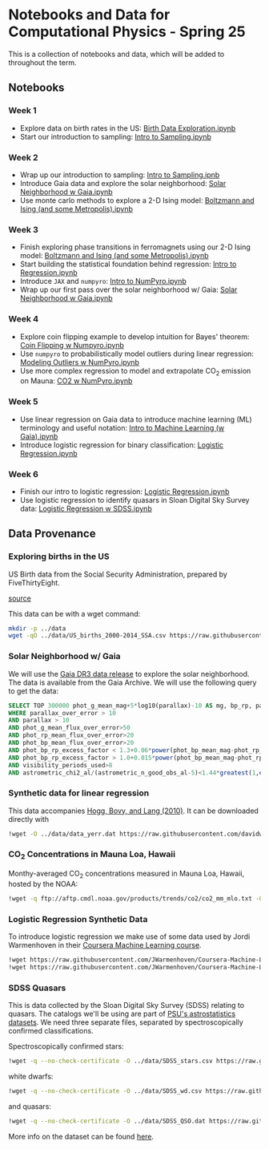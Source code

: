 # Notebooks and Data for Computational Physics - Spring 25

This is a collection of notebooks and data, which will be added to throughout the term.

## Notebooks

### Week 1

* Explore data on birth rates in the US: [Birth Data Exploration.ipynb](notebooks/Birth%20Data%20Exploration.ipynb)
* Start our introduction to sampling: [Intro to Sampling.ipynb](notebooks/Intro%20to%20Sampling.ipynb)

### Week 2

* Wrap up our introduction to sampling: [Intro to Sampling.ipnb](notebooks/Intro%20to%20Sampling.ipynb)
* Introduce Gaia data and explore the solar neighborhood: [Solar Neighborhood w Gaia.ipynb](notebooks/Solar%20Neighborhood%20w%20Gaia.ipynb)
* Use monte carlo methods to explore a 2-D Ising model: [Boltzmann and Ising (and some Metropolis).ipynb](notebooks/Boltzmann%20and%20Ising%20(and%20some%20Metropolis).ipynb)

### Week 3

* Finish exploring phase transitions in ferromagnets using our 2-D Ising model: [Boltzmann and Ising (and some Metropolis).ipynb](notebooks/Boltzmann%20and%20Ising%20(and%20some%20Metropolis).ipynb)
* Start building the statistical foundation behind regression: [Intro to Regression.ipynb](notebooks/Intro%20to%20Regression.ipynb)
* Introduce `JAX` and `numpyro`: [Intro to NumPyro.ipynb](notebooks/Intro%20to%20NumPyro.ipynb)
* Wrap up our first pass over the solar neighborhood w/ Gaia: [Solar Neighborhood w Gaia.ipynb](notebooks/Solar%20Neighborhood%20w%20Gaia.ipynb)

### Week 4

* Explore coin flipping example to develop intuition for Bayes' theorem: [Coin Flipping w Numpyro.ipynb](notebooks/Coin%20Flipping%20w%20Numpyro.ipynb)
* Use `numpyro` to probabilistically model outliers during linear regression: [Modeling Outliers w NumPyro.ipynb](notebooks/Modeling%20Outliers%20w%20NumPyro.ipynb)
* Use more complex regression to model and extrapolate CO$_2$ emission on Mauna: [CO2 w NumPyro.ipynb](notebooks/CO2%20w%20NumPyro.ipynb)

### Week 5

* Use linear regression on Gaia data to introduce machine learning (ML) terminology and useful notation: [Intro to Machine Learning (w Gaia).ipynb](notebooks/Intro%20to%20Machine%20Learning%20(w%20Gaia).ipynb)
* Introduce logistic regression for binary classification: [Logistic Regression.ipynb](notebooks/Logistic%20Regression.ipynb)

### Week 6

* Finish our intro to logistic regression: [Logistic Regression.ipynb](notebooks/Logistic%20Regression.ipynb)
* Use logistic regression to identify quasars in Sloan Digital Sky Survey data: [Logistic Regression w SDSS.ipynb](notebooks/Logistic%20Regression%20w%20SDSS.ipynb)


## Data Provenance

### Exploring births in the US

US Birth data from the Social Security Administration, prepared by FiveThirtyEight.

[source](https://github.com/fivethirtyeight/data/tree/master/births)

This data can be with a wget command:

```bash
mkdir -p ../data
wget -qO ../data/US_births_2000-2014_SSA.csv https://raw.githubusercontent.com/fivethirtyeight/data/master/births/US_births_2000-2014_SSA.csv
```

### Solar Neighborhood w/ Gaia

We will use the [Gaia DR3 data release](https://gea.esac.esa.int/archive/) to explore the solar neighborhood. The data is available from the Gaia Archive. We will use the following query to get the data:

```sql
SELECT TOP 300000 phot_g_mean_mag+5*log10(parallax)-10 AS mg, bp_rp, parallax FROM gaiadr3.gaia_source
WHERE parallax_over_error > 10
AND parallax > 10
AND phot_g_mean_flux_over_error>50
AND phot_rp_mean_flux_over_error>20
AND phot_bp_mean_flux_over_error>20
AND phot_bp_rp_excess_factor < 1.3+0.06*power(phot_bp_mean_mag-phot_rp_mean_mag,2)
AND phot_bp_rp_excess_factor > 1.0+0.015*power(phot_bp_mean_mag-phot_rp_mean_mag,2)
AND visibility_periods_used>8
AND astrometric_chi2_al/(astrometric_n_good_obs_al-5)<1.44*greatest(1,exp(-0.4*(phot_g_mean_mag-19.5)))
```

### Synthetic data for linear regression

This data accompanies [Hogg, Bovy, and Lang (2010)](https://arxiv.org/abs/1008.4686).  It can be downloaded directly with

```bash
!wget -O ../data/data_yerr.dat https://raw.githubusercontent.com/davidwhogg/DataAnalysisRecipes/master/straightline/src/data_yerr.dat
```

### CO<sub>2</sub> Concentrations in Mauna Loa, Hawaii

Monthy-averaged CO<sub>2</sub> concentrations measured in Mauna Loa, Hawaii, hosted by the NOAA:

```bash
!wget -q ftp://aftp.cmdl.noaa.gov/products/trends/co2/co2_mm_mlo.txt -O ../data/co2_mm_mlo.txt
```

### Logistic Regression Synthetic Data

To introduce logistic regression we make use of some data used by Jordi Warmenhoven in their [Coursera Machine Learning course](https://github.com/JWarmenhoven/Coursera-Machine-Learning). 
```bash
!wget https://raw.githubusercontent.com/JWarmenhoven/Coursera-Machine-Learning/master/notebooks/data/ex2data1.txt -O ../data/ex2data1.txt
!wget https://raw.githubusercontent.com/JWarmenhoven/Coursera-Machine-Learning/master/notebooks/data/ex2data2.txt -O ../data/ex2data2.txt
```

### SDSS Quasars

This is data collected by the Sloan Digital Sky Survey (SDSS) relating to quasars. The catalogs we'll be using are part of [PSU's astrostatistics datasets](https://sites.psu.edu/astrostatistics/datasets/).  We need three separate files, separated by spectroscopically confirmed classifications.

Spectroscopically confirmed stars:
```bash
!wget -q --no-check-certificate -O ../data/SDSS_stars.csv https://raw.githubusercontent.com/Astroinformatics/CAStArchive/refs/heads/main/MSMA/SDSS_stars.csv
```

white dwarfs:
```bash
!wget -q --no-check-certificate -O ../data/SDSS_wd.csv https://raw.githubusercontent.com/Astroinformatics/CAStArchive/refs/heads/main/MSMA/SDSS_wd.csv
```

and quasars:
```bash
!wget -q --no-check-certificate -O ../data/SDSS_QSO.dat https://raw.githubusercontent.com/Astroinformatics/CAStArchive/refs/heads/main/MSMA/SDSS_QSO.dat
```

More info on the dataset can be found [here](https://sites.psu.edu/astrostatistics/datasets-sdss-quasar/).